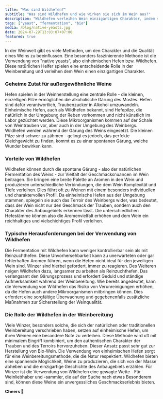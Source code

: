 ```yaml
---
title: "Was sind Wildhefen?"
subtitle: "Was sind Wildhefen und wie wirken sie sich im Wein aus?"
description: "Wildhefen verleihen Wein einzigartigen Charakter, indem sie natürliche Fermentation ermöglichen. Sie bringen vielfältige Aromen und spiegeln das Terroir wider, jedoch mit Herausforderungen."
tags: ["yeast", "fermentation", "bio"]
media: /blog/native-yeasts.jpg
date: 2024-07-29T13:03:07+07:00
featured: true
---
```


In der Weinwelt gibt es viele Methoden, um den Charakter und die Qualität eines Weins zu beeinflussen. Eine besonders faszinierende Methode ist die Verwendung von "native yeasts", also einheimischen Hefen bzw. Wildhefen. Diese natürlichen Helfer spielen eine entscheidende Rolle in der Weinbereitung und verleihen dem Wein einen einzigartigen Charakter. 


### Geheime Zutat für außergewöhnliche Weine

Hefen spielen in der Weinherstellung eine zentrale Rolle - die kleinen, einzelligen Pilze ermöglichen die alkoholische Gärung des Mostes. Hefen sind dafür verantwortlich, Traubenzucker in Alkohol umzuwandeln.
Einheimische Hefen, auch als Wildhefen bekannt, sind Hefepilze, die natürlich in der Umgebung der Reben vorkommen und nicht künstlich im Labor gezüchtet werden. Diese Mikroorganismen kommen auf der Schale von Weintrauben vor, aber auch in der Umgebung des Weinbergs. Wildhefen werden während der Gärung des Weins eingesetzt. Die kleinen Pilze sind schwer zu zähmen - gelingt es jedoch, das perfekte Gleichgewicht zu finden, kommt es zu einer spontanen Gärung, welche Wunder bewirken kann.


### Vorteile von Wildhefen

Wildhefen können durch die spontane Gärung - also der natürlichen Fermentation des Weins  - zur Vielfalt der Geschmacksnuancen im Wein beitragen. Sie bringen eine breite Palette an Aromen in den Wein und produzieren unterschiedliche Verbindungen, die dem Wein Komplexität und Tiefe verleihen. Dies führt oft zu Weinen mit einem besonders individuellen und charaktervollen Profil.
Da einheimische Hefen aus der Umgebung stammen, spiegeln sie auch das Terroir des Weinbergs wider, was bedeutet, dass der Wein nicht nur den Geschmack der Trauben, sondern auch den Charakter des Anbaugebiets erkennen lässt. Die unterschiedlichen Hefestämme können also die Aromenvielfalt erhöhen und dem Wein ein reichhaltiges und vielschichtiges Profil verleihen.


### Typische Herausforderungen bei der Verwendung von Wildhefen

Die Fermentation mit Wildhefen kann weniger kontrollierbar sein als mit Reinzuchthefen. Diese Unvorhersehbarkeit kann zu unerwarteten oder gar fehlerhaften Aromen führen, wenn die Hefen nicht ideal für den jeweiligen Wein sind. Winzer sind hierbei gefordert, immer zu reagieren. Des Weiteren neigen Wildhefen dazu, langsamer zu arbeiten als Reinzuchthefen. Das verlangsamt  den Gärungsprozess und erfordert Geduld und ständige Aufmerksamkeit während der Weinbereitung.
Wie bereits angedeutet, kann die Verwendung von Wildhefen das Risiko von Verunreinigungen erhöhen, da die Hefen auch andere Mikroorganismen mitbringen können. Dies erfordert eine sorgfältige Überwachung und gegebenenfalls zusätzliche Maßnahmen zur Sicherstellung der Weinqualität.


### Die Rolle der Wildhefen in der Weinbereitung

Viele Winzer, besonders solche, die sich der natürlichen oder traditionellen Weinbereitung verschrieben haben, setzen auf einheimische Hefen, um ihren Weinen eine besondere Note zu verleihen. Diese Methode wird oft mit minimalem Eingriff kombiniert, um den authentischen Charakter der Trauben und des Terroirs hervorzuheben. Dieser Ansatz passt sehr gut zur Herstellung von Bio-Wein. Die Verwendung von einheimischen Hefen sorgt für eine Weinbereitungsmethode, die die Natur respektiert.
Wildhefen bieten eine spannende Möglichkeit, Weine zu produzieren, die sich von der Masse abheben und die einzigartige Geschichte des Anbaugebiets erzählen. Für Winzer ist die Verwendung von Wildhefen eine gewagte Wette - Für Weinliebhaber und -sammler, die auf der Suche nach etwas Besonderem sind, können diese Weine ein unvergessliches Geschmackserlebnis bieten.

**Cheers 🍷**
